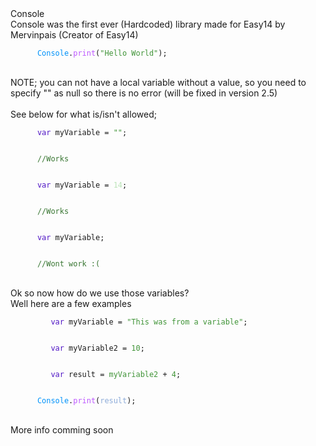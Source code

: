 <head>
   <link rel="stylesheet" type="text/css" href="https://mervinpais.github.io/Easy14_Programing_language/style.css">
</head>
<body class="dark_body">
   <head1> Console </head1>
   <br>
   <para>Console was the first ever (Hardcoded) library made for Easy14 by Mervinpais (Creator of Easy14)</para>
   <br>
   <div class="code">
      <code class="language-csharp">
      <a style="color: #0092fa;">Console</a>.<a style="color: #bc57ff;">print</a>(<a style="color: #409438;">"Hello World"</a>);
      </code>
   </div>
   <br>
   <para>NOTE; you can not have a local variable without a value, so you need to specify "" as null so there is no error (will be fixed in version 2.5)</para>
   <br>
   <br>
   <para>See below for what is/isn't allowed;</para>
   <br>
   <div class="code">
      <code class="language-csharp">
      <a style="color: #5016c5;">var</a> myVariable = <a style="color: #409438;">""</a>;
      </code>
   </div>
   <div class="code">
      <code class="language-csharp">
      <a style="color: #387632;">//Works</a>
      </code>
   </div>
   <div class="code">
      <code class="language-csharp">
      <a style="color: #5016c5;">var</a> myVariable = <a style="color: #bce4b9;">14</a>;
      </code>
   </div>
   <div class="code">
      <code class="language-csharp">
      <a style="color: #387632;">//Works</a>
      </code>
   </div>
   <div class="code">
      <code class="language-csharp">
      <a style="color: #5016c5;">var</a> myVariable;
      </code>
   </div>
   <div class="code">
      <code class="language-csharp">
      <a style="color: #387632;">//Wont work :(</a>
      </code>
   </div>
   <br>
   <para>Ok so now how do we use those variables?<br> Well here are a few examples</para>
   <div class="code">
      <code class="language-csharp">
         <a style="color: #5016c5;">var</a> myVariable = <a style="color: #409438;">"This was from a variable"</a>;
      </code>
   </div>
   <div class="code">
      <code class="language-csharp">
         <a style="color: #5016c5;">var</a> myVariable2 = <a style="color: #409438;">10</a>;
      </code>
   </div>
   <div class="code">
      <code class="language-csharp">
         <a style="color: #5016c5;">var</a> result = <a style="color: #409438;">myVariable2</a> + <a style="color: #409438;">4</a>;
      </code>
   </div>
   <div class="code">
      <code class="language-csharp">
      <a style="color: #0092fa;">Console</a>.<a style="color: #bc57ff;">print</a>(<a style="color: #8cabd9;">result</a>);
      </code>
   </div>
   <br>
   <para>More info comming soon</para>
   <br>
</body>